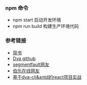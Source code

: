 ### npm 命令
* npm start 启动开发环境
* npm run build 构建生产环境代码

### 参考链接
* [简书](http://www.jianshu.com/p/69f13e9123d9)
* [Dva github](https://github.com/dvajs/dva-docs/blob/master/v1/zh-cn/getting-started.md)
* [segmentfault网友](https://segmentfault.com/q/1010000007042661)
* [伯乐在线网友](http://web.jobbole.com/89688/)
* [基于dva-cli&antd的react项目实战](http://que01.github.io/2016/11/20/dva-react/)
